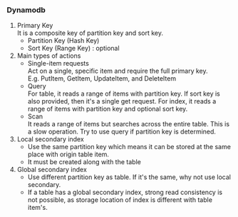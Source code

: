 ### Dynamodb
1. Primary Key  
   It is a composite key of partition key and sort key.  
   * Partition Key (Hash Key)
   * Sort Key (Range Key) : optional
2. Main types of actions
   * Single-item requests  
     Act on a single, specific item and require the full primary key.  
     E.g. PutItem, GetItem, UpdateItem, and DeleteItem 
   * Query  
      For table, it reads a range of items with partition key. If sort key is also provided, then it's a single get request. 
      For index, it reads a range of items with partition key and optional sort key. 
   * Scan  
      It reads a range of items but searches across the entire table. This is a slow operation. Try to use query if partition key is determined. 
3. Local secondary index 
   * Use the same partition key which means it can be stored at the same place with origin table item.  
   * It must be created along with the table
4. Global secondary index 
   * Use different partition key as table. If it's the same, why not use local secondary.  
   * If a table has a global secondary index, strong read consistency is not possible, as storage location of index is different with table item's.  
   
